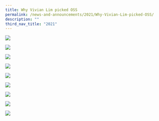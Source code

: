 ```yaml
---
title: Why Vivian Lim picked OSS
permalink: /news-and-announcements/2021/Why-Vivian-Lim-picked-OSS/
description: ""
third_nav_title: "2021"
---
```

![](/images/News%20and%20Announcements/2021/Why%20Vivian%20Lim%20picked%20OSS/V01.jpg)

![](/images/News%20and%20Announcements/2021/Why%20Vivian%20Lim%20picked%20OSS/V02.jpg)

![](/images/News%20and%20Announcements/2021/Why%20Vivian%20Lim%20picked%20OSS/V03.jpg)

![](/images/News%20and%20Announcements/2021/Why%20Vivian%20Lim%20picked%20OSS/V04.jpg)

![](/images/News%20and%20Announcements/2021/Why%20Vivian%20Lim%20picked%20OSS/V05.jpg)

![](/images/News%20and%20Announcements/2021/Why%20Vivian%20Lim%20picked%20OSS/V06.jpg)

![](/images/News%20and%20Announcements/2021/Why%20Vivian%20Lim%20picked%20OSS/V07.jpg)

![](/images/News%20and%20Announcements/2021/Why%20Vivian%20Lim%20picked%20OSS/V08.jpg)

![](/images/News%20and%20Announcements/2021/Why%20Vivian%20Lim%20picked%20OSS/V09.jpg)